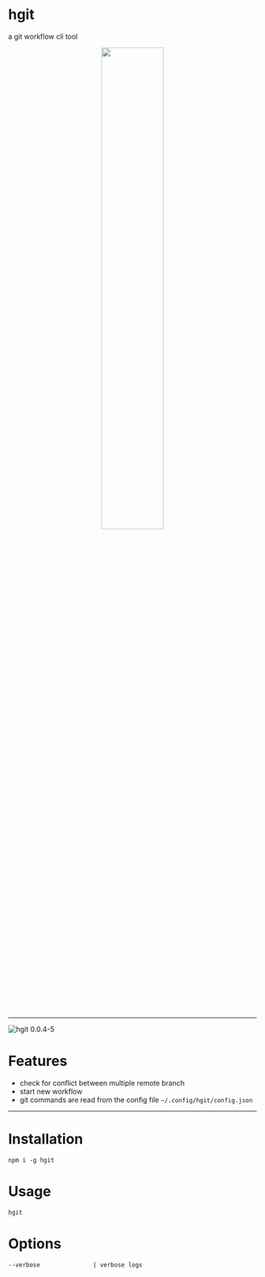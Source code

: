 # hgit
a git workflow cli tool

<p align="center">
  <img width="50%" src="https://raw.githubusercontent.com/wiki/metaory/hgit-cli/assets/hgit.png">
</p>

---

![hgit 0.0.4-5](https://raw.githubusercontent.com/wiki/metaory/hgit-cli/assets/gifcast_220821123955.gif)

Features
========
- check for conflict between multiple remote branch
- start new workflow
- git commands are read from the config file `~/.config/hgit/config.json`

---

Installation
============
    npm i -g hgit

Usage
=====
    hgit

Options
=======
    --verbose               | verbose logs

